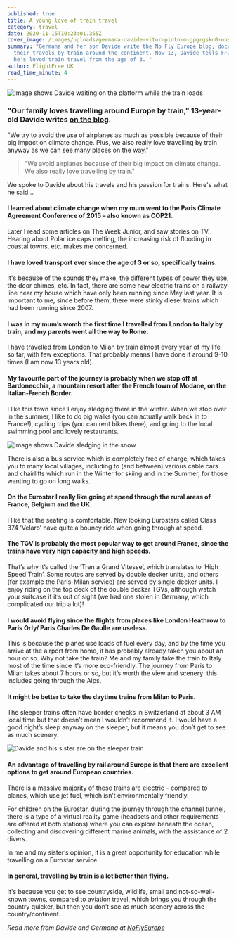 ```yaml
---
published: true
title: A young love of train travel
category: travel
date: 2020-11-15T10:23:01.365Z
cover_image: /images/uploads/germana-davide-vitor-pinto-m-gpgrgskn0-unsplash.jpg
summary: "Germana and her son Davide write the No Fly Europe blog, documenting
  their travels by train around the continent. Now 13, Davide tells FFUK why
  he's loved train travel from the age of 3. "
author: FlightFree UK
read_time_minute: 4
---
```

![image shows Davide waiting on the platform while the train loads](/images/uploads/davide_waiting_for_train.jpg "Waiting for the train")

### "Our family loves travelling around Europe by train," 13-year-old Davide writes [on the blog](https://noflyeurope.home.blog/2019/04/25/a-familys-trip-by-train-from-london-to-milan/).

"We try to avoid the use of airplanes as much as possible because of their big impact on climate change. Plus, we also really love travelling by train anyway as we can see many places on the way."

> "We avoid airplanes because of their big impact on climate change. We also really love travelling by train."

We spoke to Davide about his travels and his passion for trains. Here's what he said...

#### I learned about climate change when my mum went to the Paris Climate Agreement Conference of 2015 – also known as COP21. 

Later I read some articles on The Week Junior, and saw stories on TV. Hearing about Polar ice caps melting, the increasing risk of flooding in coastal towns, etc. makes me concerned.

#### I have loved transport ever since the age of 3 or so, specifically trains.

It's because of the sounds they make, the different types of power they use, the door chimes, etc. In fact, there are some new electric trains on a railway line near my house which have only been running since May last year. It is important to me, since before them, there were stinky diesel trains which had been running since 2007.

#### I was in my mum’s womb the first time I travelled from London to Italy by train, and my parents went all the way to Rome.

I have travelled from London to Milan by train almost every year of my life so far, with few exceptions. That probably means I have done it around 9-10 times (I am now 13 years old).

#### My favourite part of the journey is probably when we stop off at Bardonecchia, a mountain resort after the French town of Modane, on the Italian-French Border. 

I like this town since I enjoy sledging there in the winter. When we stop over in the summer, I like to do big walks (you can actually walk back in to France!), cycling trips (you can rent bikes there), and going to the local swimming pool and lovely restaurants. 

![image shows Davide sledging in the snow](/images/uploads/davide_sledging.jpg "Sledging in Bardonecchia")

There is also a bus service which is completely free of charge, which takes you to many local villages, including to (and between) various cable cars and chairlifts which run in the Winter for skiing and in the Summer, for those wanting to go on long walks.

#### On the Eurostar I really like going at speed through the rural areas of France, Belgium and the UK.

I like that the seating is comfortable. New looking Eurostars called Class 374 ‘Velaro’ have quite a bouncy ride when going through at speed. 

#### The TGV is probably the most popular way to get around France, since the trains have very high capacity and high speeds. 

That’s why it’s called the ‘Tren a Grand Vitesse’, which translates to ‘High Speed Train’. Some routes are served by double decker units, and others (for example the Paris-Milan service) are served by single decker units. I enjoy riding on the top deck of the double decker TGVs, although watch your suitcase if it’s out of sight (we had one stolen in Germany, which complicated our trip a lot)!

#### I would avoid flying since the flights from places like London Heathrow to Paris Orly/ Paris Charles De Gaulle are useless.

This is because the planes use loads of fuel every day, and by the time you arrive at the airport from home, it has probably already taken you about an hour or so. Why not take the train? Me and my family take the train to Italy most of the time since it’s more eco-friendly. The journey from Paris to Milan takes about 7 hours or so, but it’s worth the view and scenery: this includes going through the Alps.

#### It might be better to take the daytime trains from Milan to Paris.

The sleeper trains often have border checks in Switzerland at about 3 AM local time but that doesn’t mean I wouldn’t recommend it. I would have a good night’s sleep anyway on the sleeper, but it means you don’t get to see as much scenery. 

![Davide and his sister are on the sleeper train](/images/uploads/davide_on_sleeper_train.jpg "Awake on the sleeper train")

#### An advantage of travelling by rail around Europe is that there are excellent options to get around European countries.

There is a massive majority of these trains are electric – compared to planes, which use jet fuel, which isn’t environmentally friendly.

For children on the Eurostar, during the journey through the channel tunnel, there is a type of a virtual reality game (headsets and other requirements are offered at both stations) where you can explore beneath the ocean, collecting and discovering different marine animals, with the assistance of 2 divers.

In me and my sister’s opinion, it is a great opportunity for education while travelling on a Eurostar service.

#### In general, travelling by train is a lot better than flying. 

It's because you get to see countryside, wildlife, small and not-so-well-known towns, compared to aviation travel, which brings you through the country quicker, but then you don’t see as much scenery across the country/continent.

*Read more from Davide and Germana at [NoFlyEurope](https://noflyeurope.home.blog/)*